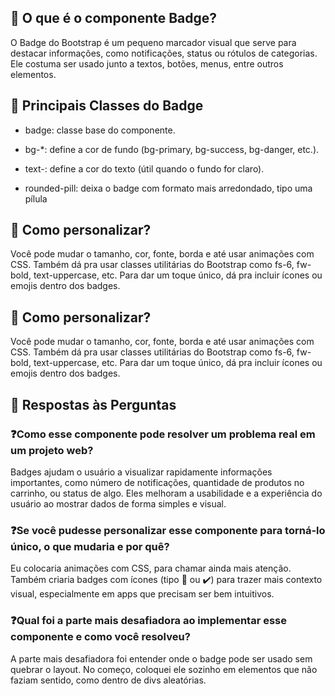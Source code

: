 ## 🔷 O que é o componente Badge?

O Badge do Bootstrap é um pequeno marcador visual que serve para destacar informações, como notificações, status ou rótulos de categorias. Ele costuma ser usado junto a textos, botões, menus, entre outros elementos.

## 🧩 Principais Classes do Badge

* badge: classe base do componente.

* bg-*: define a cor de fundo (bg-primary, bg-success, bg-danger, etc.).

* text-: define a cor do texto (útil quando o fundo for claro).

* rounded-pill: deixa o badge com formato mais arredondado, tipo uma pílula

## 🎨 Como personalizar?

Você pode mudar o tamanho, cor, fonte, borda e até usar animações com CSS. Também dá pra usar classes utilitárias do Bootstrap como fs-6, fw-bold, text-uppercase, etc. Para dar um toque único, dá pra incluir ícones ou emojis dentro dos badges.

## 🎨 Como personalizar?

Você pode mudar o tamanho, cor, fonte, borda e até usar animações com CSS. Também dá pra usar classes utilitárias do Bootstrap como fs-6, fw-bold, text-uppercase, etc. Para dar um toque único, dá pra incluir ícones ou emojis dentro dos badges.

## 🧠  Respostas às Perguntas

### ❓Como esse componente pode resolver um problema real em um projeto web?

Badges ajudam o usuário a visualizar rapidamente informações importantes, como número de notificações, quantidade de produtos no carrinho, ou status de algo. Eles melhoram a usabilidade e a experiência do usuário ao mostrar dados de forma simples e visual.

### ❓Se você pudesse personalizar esse componente para torná-lo único, o que mudaria e por quê?

Eu colocaria animações com CSS, para chamar ainda mais atenção. Também criaria badges com ícones (tipo 🔔 ou ✔️) para trazer mais contexto visual, especialmente em apps que precisam ser bem intuitivos.

### ❓Qual foi a parte mais desafiadora ao implementar esse componente e como você resolveu?

A parte mais desafiadora foi entender onde o badge pode ser usado sem quebrar o layout. No começo, coloquei ele sozinho em elementos que não faziam sentido, como dentro de divs aleatórias.